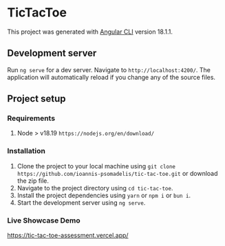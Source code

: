 # TicTacToe

This project was generated with [Angular CLI](https://github.com/angular/angular-cli) version 18.1.1.

## Development server

Run `ng serve` for a dev server. Navigate to `http://localhost:4200/`. The application will automatically reload if you change any of the source files.

## Project setup

### Requirements

1. Node > v18.19 `https://nodejs.org/en/download/`

### Installation

1. Clone the project to your local machine using `git clone https://github.com/ioannis-psomadelis/tic-tac-toe.git` or download the zip file.
2. Navigate to the project directory using `cd tic-tac-toe`.
3. Install the project dependencies using `yarn` or `npm i` or `bun i`.
4. Start the development server using `ng serve`.

### Live Showcase Demo

https://tic-tac-toe-assessment.vercel.app/

